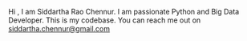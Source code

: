 Hi , I am Siddartha Rao Chennur. I am passionate Python and Big Data Developer. This is my codebase.
You can reach me out on siddartha.chennur@gmail.com
